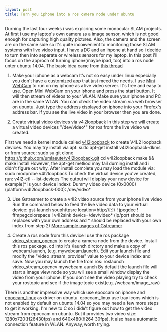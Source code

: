 ```yaml
---
layout: post
title: Turn you iphone into a ros camera node under ubuntu
---
```


Durning the last four weeks i was exploring some monocular SLAM projects. At first i use my laptop's own camera as a image sensor, which is not good enough for capturing high quality pictures. Also, the camera and the screen are on the same side so it's quite inconvenient to monitoring those SLAM systems with live video input. I have a DC and an ihpone at hand so i decide to turn then into separate or wireless sensors for my laptop. In this post i'll focus on the approch of turning iphone(maybe ipad, too) into a ros node unter ubuntu 14.04. The basic idea came from [this thread](http://ubuntuforums.org/showthread.php?t=2092935)
 
1. Make your iphone as a webcam
It's not so easy under linux especially you don't have a customized app that just meed the needs. I use [Mini WebCam](http://itunes.apple.com/cn/app/mini-webcam/id379896463?mt=8) to run on my iphone as a live video server. It's free and easy to use. 
Open Mini WebCam on your iphone and press the start button. It will then stream of videos to your WLAN. Make sure your iphone and PC are in the same WLAN. You can check the video stream via web browser on ubuntu. Just type the address displayed on iphone into your Firefox's address bar. If you see the live video in your browser then you are done.

2. Create virtual video devices via v4l2loopback
In this step we will create a virtual video devices "/dev/video*" for ros from the live video we created. 

First we need a kernel module called [v4l2loopback](https://github.com/umlaeute/v4l2loopback.git) to create V4L2 loopback devices. You may try install via apt:
		sudo apt-get install v4l2loopback-dkms
or from source:
		sudo su
		git clone https://github.com/umlaeute/v4l2loopback.git
		cd v4l2loopback
		make && make install
However, the apt-get method may fail durning install and i didn't figure out why. After install complete you may load the module via:
		sudo modprobe v4l2loopback
To check the virtual device you've created, run:
		v4l2-ctl --list-devices
The output will display your new device for example(* is your device index):
		Dummy video device (0x0000) (platform:v4l2loopback-000):
			/dev/video*

3. Use Gstreamer to create a v4l2 video source from your iphone live video
Run the command below to feed the live video data to your virtual device:
		gst-launch souphttpsrc location=http://<ip>[:<port>]/ ! jpegdec ! ffmpegcolorspace ! v4l2sink device=/dev/video*
(ip/port should be replaces with your own address and * should be replaced with your own index from step 2)
[More sample usages of Gstreamer](http://wiki.oz9aec.net/index.php/Gstreamer_cheat_sheet)

4. Create a ros node from this device
I use the ros package [video_stream_opencv](wiki.ros.org/video_stream_opencv) to create a camera node from the device. Install this ros package, cd into it's /launch dirctory and make a copy of webcam.launch, (e.g. mywebcam.launch). Edit your launch file and modify the "video_stream_provider" value to your device index and save. Now you may launch the file from ros:
		roslaunch video_stream_opencv mywebcam.launch 
By default the launch file will start a image view node so you will see a small window display the video from your iphone. If you don't see the video playing try to check your rostopic and see if the image topic exist(e.g. /webcam/image_raw)


There is another impressive way which use epoccam on iphone and [epoccam_linux](https://github.com/ohwgiles/epoccam_linux.git) as driver on ubuntu. epoccam_linux use tray icons which is not enabled by default on ubuntu 14.04 so you may need a few more steps to get it working. I'm new to C so i didn't figure out how to get the video stream from epoccam on ubuntu. But it provides two video size: 1280x720(H26430fps)
and 640x480(H264 30fps). It also has a automatic connection feature in WLAN. Anyway, worth trying.
 


